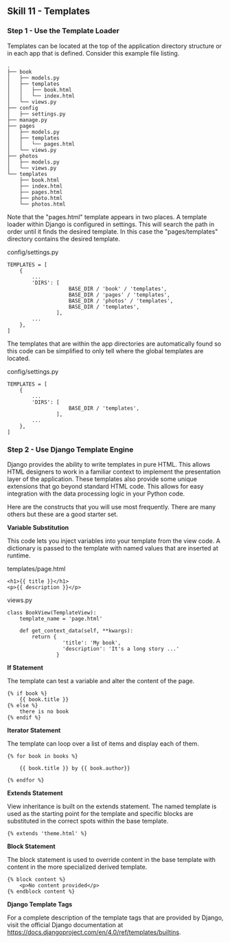 ## Skill 11 - Templates



### Step 1 - Use the Template Loader

Templates can be located at the top of the application directory structure
or in each app that is defined. Consider this example file listing.

    .
    ├── book
    │   ├── models.py
    │   ├── templates
    │   │   ├── book.html
    │   │   └── index.html
    │   └── views.py
    ├── config
    │   ├── settings.py
    ├── manage.py
    ├── pages
    │   ├── models.py
    │   ├── templates
    │   │   └── pages.html
    │   └── views.py
    ├── photos
    │   ├── models.py
    │   └── views.py
    └── templates
        ├── book.html
        ├── index.html
        ├── pages.html
        ├── photo.html
        └── photos.html


Note that the "pages.html" template appears in two places. A template loader
within Django is configured in settings. This will search the path in order
until it finds the desired template. In this case the "pages/templates" directory
contains the desired template.

config/settings.py

    TEMPLATES = [
        {
            ...
            'DIRS': [
                        BASE_DIR / 'book' / 'templates', 
                        BASE_DIR / 'pages' / 'templates',
                        BASE_DIR / 'photos' / 'templates',
                        BASE_DIR / 'templates',
                    ],
            ...
        },
    ]

The templates that are within the app directories are automatically found so
this code can be simplified to only tell where the global templates are located. 

config/settings.py

    TEMPLATES = [
        {
            ...
            'DIRS': [
                        BASE_DIR / 'templates',
                    ],
            ...
        },
    ]



### Step 2 - Use Django Template Engine

Django provides the ability to write templates in pure HTML. This allows HTML
designers to work in a familiar context to implement the presentation layer of
the application. These templates also provide some unique extensions that go
beyond standard HTML code. This allows for easy integration with the data
processing logic in your Python code.

Here are the constructs that you will use most frequently. There are many others
but these are a good starter set.



**Variable Substitution**

This code lets you inject variables into your template from the view code.
A dictionary is passed to the template with named values that are inserted
at runtime.

templates/page.html

    <h1>{{ title }}</h1>
    <p>{{ description }}</p>

views.py

    class BookView(TemplateView):
        template_name = 'page.html'

        def get_context_data(self, **kwargs):
            return {
                      'title': 'My book', 
                      'description': 'It's a long story ...'
                    }



**If Statement**

The template can test a variable and alter the content of the page.

    {% if book %}
        {{ book.title }}
    {% else %}
        there is no book
    {% endif %}



**Iterator Statement**

The template can loop over a list of items and display each of them.

    {% for book in books %}

        {{ book.title }} by {{ book.author}}

    {% endfor %}



**Extends Statement**

View inheritance is built on the extends statement. The named template is 
used as the starting point for the template and specific blocks are substituted 
in the correct spots within the base template.

    {% extends 'theme.html' %}


**Block Statement**

The block statement is used to override content in the base template with
content in the more specialized derived template.

    {% block content %}
        <p>No content provided</p>
    {% endblock content %}



**Django Template Tags**

For a complete description of the template tags that are provided by Django,
visit the official Django documentation at 
https://docs.djangoproject.com/en/4.0/ref/templates/builtins.



